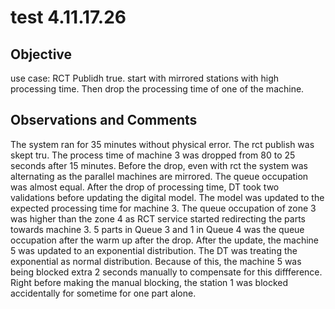 # test 4.11.17.26
## Objective 

use case: RCT Publidh true. start with mirrored stations with high processing time. Then drop the processing time of one of the machine.

## Observations and Comments
The system ran for 35 minutes without physical error. The rct publish was skept tru. The process time of machine 3 was dropped from 80 to 25 seconds after 15 minutes. Before the drop, even with rct the system was alternating as the parallel machines are mirrored. The queue occupation was almost equal. After the drop of processing time, DT took two validations before updating the digital model. The model was updated to the expected processing time for machine 3. The queue occupation of zone 3 was higher than the zone 4 as RCT service started redirecting the parts towards machine 3. 5 parts in Queue 3 and 1 in Queue 4 was the queue occupation after the warm up after the drop. After the update, the machine 5 was updated to an exponential distribution. The DT was treating the exponential as normal distribution. Because of this, the machine 5 was being blocked extra 2 seconds manually to compensate for this diffference. Right before making the manual blocking, the station 1 was blocked accidentally for sometime for one part alone.


